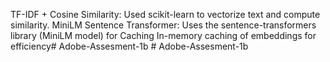 TF-IDF + Cosine Similarity: Used scikit-learn to vectorize text and compute similarity.
MiniLM Sentence Transformer: Uses the sentence-transformers library (MiniLM model) for 
Caching In-memory caching of embeddings for efficiency#   A d o b e - A s s e s m e n t - 1 b  
 #   A d o b e - A s s e s m e n t - 1 b  
 
